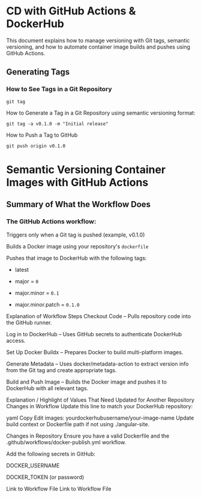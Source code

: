 # CD with GitHub Actions & DockerHub

This document explains how to manage versioning with Git tags, semantic versioning, and how to automate container image builds and pushes using GitHub Actions.

## Generating Tags

### How to See Tags in a Git Repository

```
git tag
```

How to Generate a Tag in a Git Repository using semantic versioning format:

```
git tag -a v0.1.0 -m "Initial release"
```

How to Push a Tag to GitHub

```
git push origin v0.1.0
```

# Semantic Versioning Container Images with GitHub Actions
## Summary of What the Workflow Does
### The GitHub Actions workflow:

Triggers only when a Git tag is pushed (example, v0.1.0)

Builds a Docker image using your repository's `dockerfile`

Pushes that image to DockerHub with the following tags:

- latest

- major = `0`

- major.minor = `0.1`

- major.minor.patch = `0.1.0`

Explanation of Workflow Steps
Checkout Code – Pulls repository code into the GitHub runner.

Log in to DockerHub – Uses GitHub secrets to authenticate DockerHub access.

Set Up Docker Buildx – Prepares Docker to build multi-platform images.

Generate Metadata – Uses docker/metadata-action to extract version info from the Git tag and create appropriate tags.

Build and Push Image – Builds the Docker image and pushes it to DockerHub with all relevant tags.

Explanation / Highlight of Values That Need Updated for Another Repository
Changes in Workflow
Update this line to match your DockerHub repository:

yaml
Copy
Edit
images: yourdockerhubusername/your-image-name
Update build context or Dockerfile path if not using ./angular-site.

Changes in Repository
Ensure you have a valid Dockerfile and the .github/workflows/docker-publish.yml workflow.

Add the following secrets in GitHub:

DOCKER_USERNAME

DOCKER_TOKEN (or password)

Link to Workflow File
Link to Workflow File

